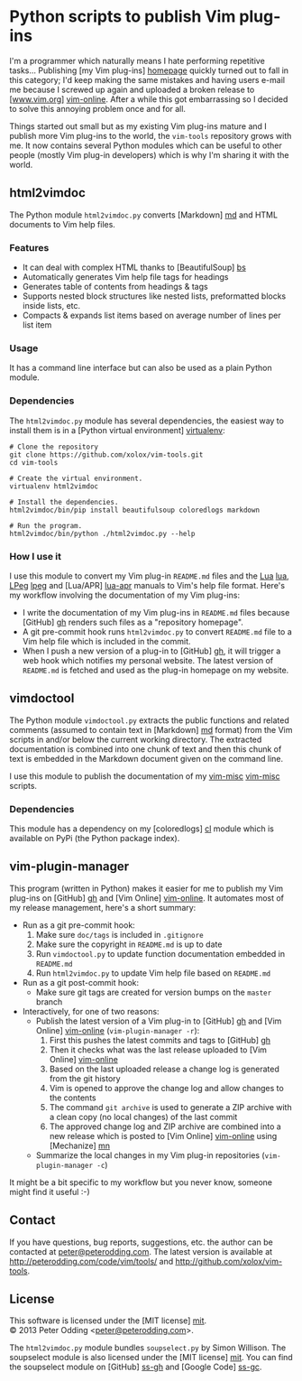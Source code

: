 # Python scripts to publish Vim plug-ins

I'm a programmer which naturally means I hate performing repetitive tasks...
Publishing [my Vim plug-ins] [homepage] quickly turned out to fall in this
category; I'd keep making the same mistakes and having users e-mail me because
I screwed up again and uploaded a broken release to [www.vim.org] [vim-online].
After a while this got embarrassing so I decided to solve this annoying problem
once and for all.

Things started out small but as my existing Vim plug-ins mature and I publish
more Vim plug-ins to the world, the `vim-tools` repository grows with me. It
now contains several Python modules which can be useful to other people (mostly
Vim plug-in developers) which is why I'm sharing it with the world.

## html2vimdoc

The Python module `html2vimdoc.py` converts [Markdown] [md] and HTML documents
to Vim help files.

### Features

- It can deal with complex HTML thanks to [BeautifulSoup] [bs]
- Automatically generates Vim help file tags for headings
- Generates table of contents from headings & tags
- Supports nested block structures like nested lists, preformatted blocks
  inside lists, etc.
- Compacts & expands list items based on average number of lines per list item

### Usage

It has a command line interface but can also be used as a plain Python module.

### Dependencies

The `html2vimdoc.py` module has several dependencies, the easiest way to
install them is in a [Python virtual environment] [virtualenv]:

    # Clone the repository
    git clone https://github.com/xolox/vim-tools.git
    cd vim-tools

    # Create the virtual environment.
    virtualenv html2vimdoc

    # Install the dependencies.
    html2vimdoc/bin/pip install beautifulsoup coloredlogs markdown

    # Run the program.
    html2vimdoc/bin/python ./html2vimdoc.py --help

### How I use it

I use this module to convert my Vim plug-in `README.md` files and the [Lua]
[lua], [LPeg] [lpeg] and [Lua/APR] [lua-apr] manuals to Vim's help file format.
Here's my workflow involving the documentation of my Vim plug-ins:

- I write the documentation of my Vim plug-ins in `README.md` files because
  [GitHub] [gh] renders such files as a "repository homepage".
- A git pre-commit hook runs `html2vimdoc.py` to convert `README.md` file to a
  Vim help file which is included in the commit.
- When I push a new version of a plug-in to [GitHub] [gh], it will trigger a
  web hook which notifies my personal website. The latest version of
  `README.md` is fetched and used as the plug-in homepage on my website.

## vimdoctool

The Python module `vimdoctool.py` extracts the public functions and related
comments (assumed to contain text in [Markdown] [md] format) from the Vim
scripts in and/or below the current working directory. The extracted
documentation is combined into one chunk of text and then this chunk of text is
embedded in the Markdown document given on the command line.

I use this module to publish the documentation of my [vim-misc] [vim-misc]
scripts.

### Dependencies

This module has a dependency on my [coloredlogs] [cl] module which is available
on PyPi (the Python package index).

## vim-plugin-manager

This program (written in Python) makes it easier for me to publish my Vim
plug-ins on [GitHub] [gh] and [Vim Online] [vim-online]. It automates most of
my release management, here's a short summary:

- Run as a git pre-commit hook:
    1. Make sure `doc/tags` is included in `.gitignore`
    2. Make sure the copyright in `README.md` is up to date
    3. Run `vimdoctool.py` to update function documentation embedded in
       `README.md`
    4. Run `html2vimdoc.py` to update Vim help file based on `README.md`
- Run as a git post-commit hook:
    - Make sure git tags are created for version bumps on the `master` branch
- Interactively, for one of two reasons:
    - Publish the latest version of a Vim plug-in to [GitHub] [gh] and [Vim
      Online] [vim-online] (`vim-plugin-manager -r`):
        1. First this pushes the latest commits and tags to [GitHub] [gh]
        2. Then it checks what was the last release uploaded to [Vim Online]
           [vim-online]
        3. Based on the last uploaded release a change log is generated from
           the git history
        4. Vim is opened to approve the change log and allow changes to the
           contents
        5. The command `git archive` is used to generate a ZIP archive with a
           clean copy (no local changes) of the last commit
        6. The approved change log and ZIP archive are combined into a new
           release which is posted to [Vim Online] [vim-online] using
           [Mechanize] [mn]
    - Summarize the local changes in my Vim plug-in repositories
      (`vim-plugin-manager -c`)

It might be a bit specific to my workflow but you never know, someone might
find it useful :-)

## Contact

If you have questions, bug reports, suggestions, etc. the author can be
contacted at <peter@peterodding.com>. The latest version is available at
<http://peterodding.com/code/vim/tools/> and
<http://github.com/xolox/vim-tools>.

## License

This software is licensed under the [MIT license] [mit].  
© 2013 Peter Odding &lt;<peter@peterodding.com>&gt;.

The `html2vimdoc.py` module bundles `soupselect.py` by Simon Willison. The
soupselect module is also licensed under the [MIT license] [mit]. You can find
the soupselect module on [GitHub] [ss-gh] and [Google Code] [ss-gc].


[bs]: http://www.crummy.com/software/BeautifulSoup/
[cl]: https://pypi.python.org/pypi/coloredlogs/0.2
[gh]: https://github.com/xolox
[homepage]: http://peterodding.com/code/vim/
[lpeg]: http://www.inf.puc-rio.br/~roberto/lpeg/lpeg.html
[lua-apr]: http://peterodding.com/code/lua/apr/docs
[lua]: http://www.lua.org/manual/5.1/manual.html
[md]: http://en.wikipedia.org/wiki/Markdown
[mit]: http://en.wikipedia.org/wiki/MIT_License
[mn]: https://pypi.python.org/pypi/mechanize/
[ss-gc]: https://code.google.com/p/soupselect/
[ss-gh]: https://github.com/simonw/soupselect
[vim-misc]: http://peterodding.com/code/vim/misc/
[vim-online]: http://www.vim.org/account/profile.php?user_id=14483
[virtualenv]: http://www.virtualenv.org/
